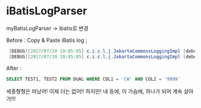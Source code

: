 iBatisLogParser
================

myBatisLogParser -> ibatis로 변경

Before :
 Copy & Paste iBatis log ;
 ```java
  [DEBUG][2017/07/20 10:05:05] c.i.c.l.j.JakartaCommonsLoggingImpl [debug:27] {pstm-100007} Executing Statement: SELECT TEST1, TEST2 FROM DUAL WHERE COL1 = ? AND COL2 = ?
  [DEBUG][2017/07/20 10:05:05] c.i.c.l.j.JakartaCommonsLoggingImpl [debug:27] {pstm-100007} Parameters: [CW, 9999]
```

After :
```sql
SELECT TEST1, TEST2 FROM DUAL WHERE COL1 = 'CW' AND COL2 = '9999'
````

세중형형은 떠났어! 이제 더는 없어!! 하지만! 내 등에, 이 가슴에, 하나가 되어 계속 살아가!!!  
